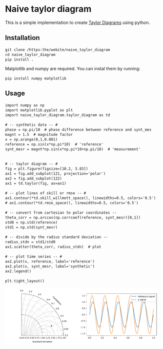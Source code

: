 # Naive taylor diagram

This is a simple implementation to create [Taylor Diagrams]( https://doi.org/10.1029/2000JD900719) using python.

## Installation

```
git clone /https:the/webite/naive_taylor_diagram
cd naive_taylor_diagram
pip install .
```


Matplotlib and numpy are required. You can instal them by running:

`pip install numpy matplotlib`

## Usage
```
import numpy as np
import matplotlib.pyplot as plt
import naive_taylor_diagram.taylor_diagram as td

# -- synthetic data -- #
phase = np.pi/10  # phase difference between reference and synt_mes
magnt = 1.5  # magnitude factor
x = np.arange(0,1,0.001)
reference = np.sin(x*np.pi*10)  # 'reference'
synt_mesr = magnt*np.sin(x*np.pi*10+np.pi/10)  # 'measurement'


# -- taylor diagram -- #
fig = plt.figure(figsize=[10.2, 3.83])
ax1 = fig.add_subplot(121, projection='polar')
ax2 = fig.add_subplot(122)
ax1 = td.taylor(fig, ax=ax1)

# -- plot lines of skill or rmse -- #
ax1.contour(*td.skill_willmott_space(), linewidths=0.5, colors='0.5')
# ax1.contour(*td.rmse_space(), linewidths=0.5, colors='0.5')

# -- convert from cartesian to polar coordinates --
theta_corr = np.arccos(np.corrcoef(reference, synt_mesr)[0,1])
std0 = np.std(reference)
std1 = np.std(synt_mesr)

# -- divide by the radius standard deviation --
radius_stdn = std1/std0
ax1.scatter(theta_corr, radius_stdn)  # plot

# -- plot time series -- #
ax2.plot(x, reference, label='reference')
ax2.plot(x, synt_mesr, label='synthetic')
ax2.legend()

plt.tight_layout()
```

![plot](examples/Figure_1.png)
